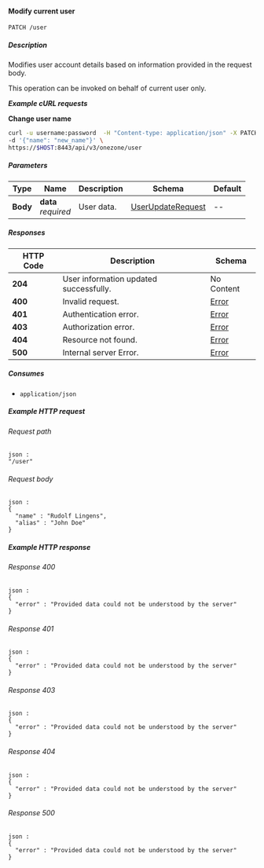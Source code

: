 
<a name="modify_current_user"></a>
#### Modify current user
```
PATCH /user
```


##### Description
Modifies user account details based on information provided in the request body.

This operation can be invoked on behalf of current user only.

***Example cURL requests***

**Change user name**
```bash
curl -u username:password  -H "Content-type: application/json" -X PATCH  \
-d '{"name": "new_name"}' \
https://$HOST:8443/api/v3/onezone/user
```


##### Parameters

|Type|Name|Description|Schema|Default|
|---|---|---|---|---|
|**Body**|**data**  <br>*required*|User data.|[UserUpdateRequest](../definitions/UserUpdateRequest.md#userupdaterequest)|--|


##### Responses

|HTTP Code|Description|Schema|
|---|---|---|
|**204**|User information updated successfully.|No Content|
|**400**|Invalid request.|[Error](../definitions/Error.md#error)|
|**401**|Authentication error.|[Error](../definitions/Error.md#error)|
|**403**|Authorization error.|[Error](../definitions/Error.md#error)|
|**404**|Resource not found.|[Error](../definitions/Error.md#error)|
|**500**|Internal server Error.|[Error](../definitions/Error.md#error)|


##### Consumes

* `application/json`


##### Example HTTP request

###### Request path
```
json :
"/user"
```


###### Request body
```
json :
{
  "name" : "Rudolf Lingens",
  "alias" : "John Doe"
}
```


##### Example HTTP response

###### Response 400
```
json :
{
  "error" : "Provided data could not be understood by the server"
}
```


###### Response 401
```
json :
{
  "error" : "Provided data could not be understood by the server"
}
```


###### Response 403
```
json :
{
  "error" : "Provided data could not be understood by the server"
}
```


###### Response 404
```
json :
{
  "error" : "Provided data could not be understood by the server"
}
```


###### Response 500
```
json :
{
  "error" : "Provided data could not be understood by the server"
}
```



